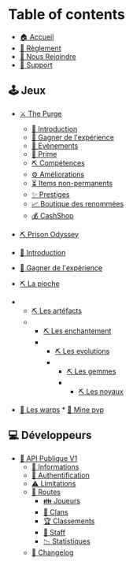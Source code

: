 # Table of contents

* [🏠 Accueil](README.md)
* [📜 Règlement](https://rules.rinaorc.com/)
* [🏹 Nous Rejoindre](nous-rejoindre.md)
* [📨 Support](https://discord.gg/rinaorc)

## 🕹️ Jeux

* [⚔️ The Purge](jeux/the-purge/README.md)
  * [📜 Introduction](jeux/the-purge/introduction.md)
  * [🔮 Gagner de l'expérience](jeux/the-purge/gagner-de-lexperience.md)
  * [🎈 Evènements](jeux/the-purge/evenements.md)
  * [📌 Prime](jeux/the-purge/prime.md)
  * [⛏️ Compétences](jeux/the-purge/competences.md)
  * [⚙️ Améliorations](jeux/the-purge/ameliorations.md)
  * [⏳ Items non-permanents](jeux/the-purge/items-non-permanents.md)
  * [✨ Prestiges](jeux/the-purge/prestiges.md)
  * [📈 Boutique des renommées](jeux/the-purge/boutique-des-renommees.md)
  * [💰 CashShop](jeux/the-purge/cashshop.md)

 * [⛏️​ Prison Odyssey](jeux/prison/introduction.md)
  * [📜 Introduction](jeux/prison/introduction.md)
  * [🔮 Gagner de l'expérience](jeux/the-purge/gagner-de-lexperience.md)
  * [⛏️ La pioche](jeux/prison/pioche)
  * * [⛏️ Les artéfacts](jeux/prison/pioche/artefacts.md)
    * * [⛏️ Les enchantement](jeux/prison/pioche/enchants.md)
      * * [⛏️ Les evolutions](jeux/prison/pioche/evolution.md)
        * * [⛏️ Les gemmes](jeux/prison/pioche/gemmes.md)
          * * [⛏️ Les noyaux](jeux/prison/pioche/noyaux.md)
  * [📌 Les warps](jeux/prison/warps)
         * [📌 Mine pvp](jeux/prison/warps/mine_pvp.md)

## 💻 Développeurs

* [🔌 API Publique V1](developpeurs/api-publique-v1/README.md)
  * [📄 Informations](developpeurs/api-publique-v1/informations.md)
  * [🔐 Authentification](developpeurs/api-publique-v1/authentification.md)
  * [⚠️ Limitations](developpeurs/api-publique-v1/limitations.md)
  * [🔌 Routes](developpeurs/api-publique-v1/routes/README.md)
    * [👪 Joueurs](developpeurs/api-publique-v1/routes/joueurs.md)
    * [🏢 Clans](developpeurs/api-publique-v1/routes/clans.md)
    * [🏆 Classements](developpeurs/api-publique-v1/routes/classements.md)
    * [🦄 Staff](developpeurs/api-publique-v1/routes/staff.md)
    * [📉 Statistiques](developpeurs/api-publique-v1/routes/statistiques.md)
  * [📅 Changelog](developpeurs/api-publique-v1/changelog.md)
